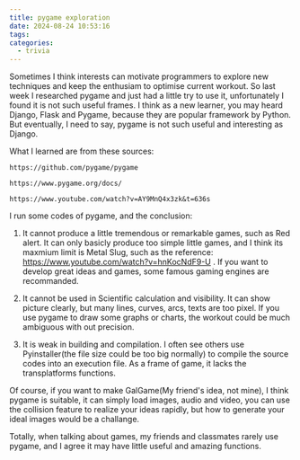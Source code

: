 ```yaml
---
title: pygame exploration
date: 2024-08-24 10:53:16
tags:
categories:
  - trivia
---
```


Sometimes I think interests can motivate programmers to explore new techniques and keep the enthusiam to optimise current workout. So last week I researched pygame and just had a little try to use it, unfortunately I found it is not such useful frames. I think as a new learner, you may heard Django, Flask and Pygame, because they are popular framework by Python. But eventually, I need to say, pygame is not such useful and interesting as Django.

What I learned are from these sources:

    https://github.com/pygame/pygame

    https://www.pygame.org/docs/

    https://www.youtube.com/watch?v=AY9MnQ4x3zk&t=636s

I run some codes of pygame, and the conclusion:

1. It cannot produce a little tremendous or remarkable games, such as Red alert. It can only basicly produce too simple little games, and I think its maxmium limit is Metal Slug, such as the reference: https://www.youtube.com/watch?v=hnKocNdF9-U . If you want to develop great ideas and games, some famous gaming engines are recommanded.
   
2. It cannot be used in Scientific calculation and visibility. It can show picture clearly, but many lines, curves, arcs, texts are too pixel. If you use pygame to draw some graphs or charts, the workout could be much ambiguous with out precision.

3. It is weak in building and compilation. I often see others use Pyinstaller(the file size could be too big normally) to compile the source codes into an execution file. As a frame of game, it lacks the transplatforms functions.

Of course, if you want to make GalGame(My friend's idea, not mine), I think pygame is suitable, it can simply load images, audio and video, you can use the collision feature to realize your ideas rapidly, but how to generate your ideal images would be a challange.

Totally, when talking about games, my friends and classmates rarely use pygame, and I agree it may have little useful and amazing functions.



